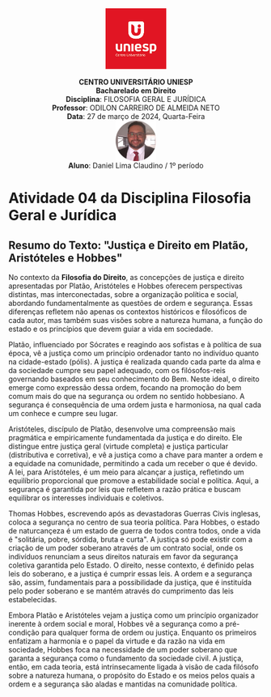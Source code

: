 <div align="center">
<center><img height="120" src="../../../figuras/LOGO_UNIESP.png"><br></center>
<p align="center"><b>CENTRO UNIVERSITÁRIO UNIESP</b><br>
<b>Bacharelado em Direito</b><br>
<b>Disciplina</b>: FILOSOFIA GERAL E JURÍDICA<br>
<b>Professor</b>: ODILON CARREIRO DE ALMEIDA NETO<br>
<b>Data</b>: 27 de março de 2024, Quarta-Feira<br>
<img align="center" src="../../../figuras/FOTO_PERFIL_DANIEL_CLAUDINO_2023.png" width="80"><br>
<b>Aluno</b>: Daniel Lima Claudino / 1º período<br>
 </p>
</div>

# Atividade 04 da Disciplina Filosofia Geral e Jurídica

## Resumo do Texto: "Justiça e Direito em Platão, Aristóteles e Hobbes"

No contexto da **Filosofia do Direito**, as concepções de justiça e direito apresentadas por Platão, Aristóteles e Hobbes oferecem perspectivas distintas, mas interconectadas, sobre a organização política e social, abordando fundamentalmente as questões de ordem e segurança. Essas diferenças refletem não apenas os contextos históricos e filosóficos de cada autor, mas também suas visões sobre a natureza humana, a função do estado e os princípios que devem guiar a vida em sociedade.

Platão, influenciado por Sócrates e reagindo aos sofistas e à política de sua época, vê a justiça como um princípio ordenador tanto no indivíduo quanto na cidade-estado (pólis). A justiça é realizada quando cada parte da alma e da sociedade cumpre seu papel adequado, com os filósofos-reis governando baseados em seu conhecimento do Bem. Neste ideal, o direito emerge como expressão dessa ordem, focando na promoção do bem comum mais do que na segurança ou ordem no sentido hobbesiano. A segurança é consequência de uma ordem justa e harmoniosa, na qual cada um conhece e cumpre seu lugar.

Aristóteles, discípulo de Platão, desenvolve uma compreensão mais pragmática e empiricamente fundamentada da justiça e do direito. Ele distingue entre justiça geral (virtude completa) e justiça particular (distributiva e corretiva), e vê a justiça como a chave para manter a ordem e a equidade na comunidade, permitindo a cada um receber o que é devido. A lei, para Aristóteles, é um meio para alcançar a justiça, refletindo um equilíbrio proporcional que promove a estabilidade social e política. Aqui, a segurança é garantida por leis que refletem a razão prática e buscam equilibrar os interesses individuais e coletivos.

Thomas Hobbes, escrevendo após as devastadoras Guerras Civis inglesas, coloca a segurança no centro de sua teoria política. Para Hobbes, o estado de naturcançeza é um estado de guerra de todos contra todos, onde a vida é "solitária, pobre, sórdida, bruta e curta". A justiça só pode existir com a criação de um poder soberano através de um contrato social, onde os indivíduos renunciam a seus direitos naturais em favor da segurança coletiva garantida pelo Estado. O direito, nesse contexto, é definido pelas leis do soberano, e a justiça é cumprir essas leis. A ordem e a segurança são, assim, fundamentais para a possibilidade da justiça, que é instituída pelo poder soberano e se mantém através do cumprimento das leis estabelecidas.

Embora Platão e Aristóteles vejam a justiça como um princípio organizador inerente à ordem social e moral, Hobbes vê a segurança como a pré-condição para qualquer forma de ordem ou justiça. Enquanto os primeiros enfatizam a harmonia e o papel da virtude e da razão na vida em sociedade, Hobbes foca na necessidade de um poder soberano que garanta a segurança como o fundamento da sociedade civil. A justiça, então, em cada teoria, está intrinsecamente ligada à visão de cada filósofo sobre a natureza humana, o propósito do Estado e os meios pelos quais a ordem e a segurança são aladas e mantidas na comunidade política.